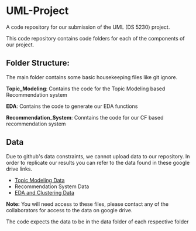 # UML-Project
A code repository for our submission of the UML (DS 5230) project. 

This code repository contains code folders for each of the components of our project.

## Folder Structure:

The main folder contains some basic housekeeping files like git ignore.

**Topic_Modeling**: Contains the code for the Topic Modeling based Recommendation system 

**EDA**: Contains the code to generate our EDA functions

**Recommendation_System**: Conntains the code for our CF based recommendation system

## Data

Due to github's data constraints, we cannot upload data to our repository. In order to replicate our results you can refer to the data found in these google drive links.

- [Topic Modeling Data](https://drive.google.com/drive/folders/1StwtPZvO_Kr5sKNFx12LOHVmsbA3Nrlj?usp=sharing)
- Recommendation System Data
- [EDA and Clustering Data](https://drive.google.com/drive/folders/1OH1QPaq0CpNf-DViWYH9x1Eii01A5M3H?usp=sharing)

**Note:** You will need access to these files, please contact any of the collaborators for access to the data on google drive. 

The code expects the data to be in the data folder of each respective folder
